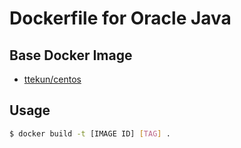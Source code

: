 # Dockerfile for Oracle Java

## Base Docker Image

- [ttekun/centos](https://hub.docker.com/r/ttekun/centos/)

## Usage

``` bash
$ docker build -t [IMAGE ID] [TAG] .
```
